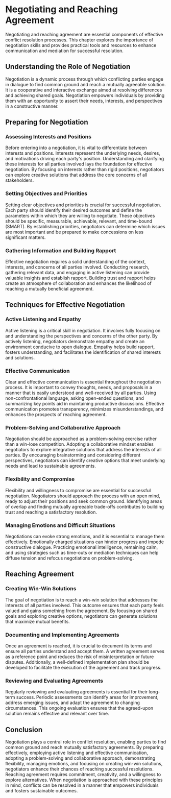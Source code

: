 Negotiating and Reaching Agreement
===========================================

Negotiating and reaching agreement are essential components of effective conflict resolution processes. This chapter explores the importance of negotiation skills and provides practical tools and resources to enhance communication and mediation for successful resolution.

Understanding the Role of Negotiation
-------------------------------------

Negotiation is a dynamic process through which conflicting parties engage in dialogue to find common ground and reach a mutually agreeable solution. It is a cooperative and interactive exchange aimed at resolving differences and achieving shared goals. Negotiation empowers individuals by providing them with an opportunity to assert their needs, interests, and perspectives in a constructive manner.

Preparing for Negotiation
-------------------------

### Assessing Interests and Positions

Before entering into a negotiation, it is vital to differentiate between interests and positions. Interests represent the underlying needs, desires, and motivations driving each party's position. Understanding and clarifying these interests for all parties involved lays the foundation for effective negotiation. By focusing on interests rather than rigid positions, negotiators can explore creative solutions that address the core concerns of all stakeholders.

### Setting Objectives and Priorities

Setting clear objectives and priorities is crucial for successful negotiation. Each party should identify their desired outcomes and define the parameters within which they are willing to negotiate. These objectives should be specific, measurable, achievable, relevant, and time-bound (SMART). By establishing priorities, negotiators can determine which issues are most important and be prepared to make concessions on less significant matters.

### Gathering Information and Building Rapport

Effective negotiation requires a solid understanding of the context, interests, and concerns of all parties involved. Conducting research, gathering relevant data, and engaging in active listening can provide valuable insights and establish rapport. Building trust and rapport helps create an atmosphere of collaboration and enhances the likelihood of reaching a mutually beneficial agreement.

Techniques for Effective Negotiation
------------------------------------

### Active Listening and Empathy

Active listening is a critical skill in negotiation. It involves fully focusing on and understanding the perspectives and concerns of the other party. By actively listening, negotiators demonstrate empathy and create an environment conducive to open dialogue. Empathy helps build rapport, fosters understanding, and facilitates the identification of shared interests and solutions.

### Effective Communication

Clear and effective communication is essential throughout the negotiation process. It is important to convey thoughts, needs, and proposals in a manner that is easily understood and well-received by all parties. Using non-confrontational language, asking open-ended questions, and summarizing key points aid in maintaining productive discussions. Effective communication promotes transparency, minimizes misunderstandings, and enhances the prospects of reaching agreement.

### Problem-Solving and Collaborative Approach

Negotiation should be approached as a problem-solving exercise rather than a win-lose competition. Adopting a collaborative mindset enables negotiators to explore integrative solutions that address the interests of all parties. By encouraging brainstorming and considering different perspectives, negotiators can identify creative options that meet underlying needs and lead to sustainable agreements.

### Flexibility and Compromise

Flexibility and willingness to compromise are essential for successful negotiation. Negotiators should approach the process with an open mind, ready to adjust their positions and seek common ground. Identifying areas of overlap and finding mutually agreeable trade-offs contributes to building trust and reaching a satisfactory resolution.

### Managing Emotions and Difficult Situations

Negotiations can evoke strong emotions, and it is essential to manage them effectively. Emotionally charged situations can hinder progress and impede constructive dialogue. Practicing emotional intelligence, remaining calm, and using strategies such as time-outs or mediation techniques can help diffuse tension and refocus negotiations on problem-solving.

Reaching Agreement
------------------

### Creating Win-Win Solutions

The goal of negotiation is to reach a win-win solution that addresses the interests of all parties involved. This outcome ensures that each party feels valued and gains something from the agreement. By focusing on shared goals and exploring creative options, negotiators can generate solutions that maximize mutual benefits.

### Documenting and Implementing Agreements

Once an agreement is reached, it is crucial to document its terms and ensure all parties understand and accept them. A written agreement serves as a reference point and reduces the risk of misinterpretation or future disputes. Additionally, a well-defined implementation plan should be developed to facilitate the execution of the agreement and track progress.

### Reviewing and Evaluating Agreements

Regularly reviewing and evaluating agreements is essential for their long-term success. Periodic assessments can identify areas for improvement, address emerging issues, and adapt the agreement to changing circumstances. This ongoing evaluation ensures that the agreed-upon solution remains effective and relevant over time.

Conclusion
----------

Negotiation plays a central role in conflict resolution, enabling parties to find common ground and reach mutually satisfactory agreements. By preparing effectively, employing active listening and effective communication, adopting a problem-solving and collaborative approach, demonstrating flexibility, managing emotions, and focusing on creating win-win solutions, negotiators enhance their chances of reaching successful resolutions. Reaching agreement requires commitment, creativity, and a willingness to explore alternatives. When negotiation is approached with these principles in mind, conflicts can be resolved in a manner that empowers individuals and fosters sustainable outcomes.
